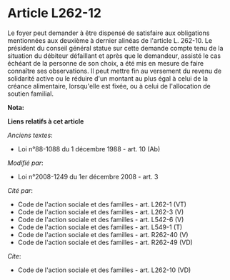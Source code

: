 # Article L262-12

Le foyer peut demander à être dispensé de satisfaire aux obligations mentionnées aux deuxième à dernier alinéas de l'article
L. 262-10. Le président du conseil général statue sur cette demande compte tenu de la situation du débiteur défaillant et
après que le demandeur, assisté le cas échéant de la personne de son choix, a été mis en mesure de faire connaître ses
observations. Il peut mettre fin au versement du revenu de solidarité active ou le réduire d'un montant au plus égal à celui
de la créance alimentaire, lorsqu'elle est fixée, ou à celui de l'allocation de soutien familial.

**Nota:**



**Liens relatifs à cet article**

_Anciens textes_:

  - Loi n°88-1088 du 1 décembre 1988 - art. 10 (Ab)

_Modifié par_:

  - Loi n°2008-1249 du 1er décembre 2008 - art. 3

_Cité par_:

  - Code de l'action sociale et des familles - art. L262-1 (VT)
  - Code de l'action sociale et des familles - art. L262-3 (V)
  - Code de l'action sociale et des familles - art. L542-6 (V)
  - Code de l'action sociale et des familles - art. L549-1 (T)
  - Code de l'action sociale et des familles - art. R262-40 (V)
  - Code de l'action sociale et des familles - art. R262-49 (VD)

_Cite_:

  - Code de l'action sociale et des familles - art. L262-10 (VD)
